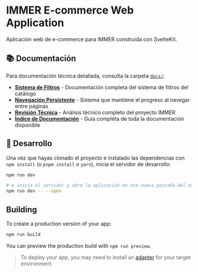 # IMMER E-commerce Web Application

Aplicación web de e-commerce para IMMER construida con SvelteKit.

## 📚 Documentación

Para documentación técnica detallada, consulta la carpeta [`docs/`](./docs/):

- **[Sistema de Filtros](./docs/DOCUMENTACION_FILTROS.md)** - Documentación completa del sistema de filtros del catálogo
- **[Navegación Persistente](./docs/NAVEGACION_PERSISTENTE.md)** - Sistema que mantiene el progreso al navegar entre páginas
- **[Revisión Técnica](./docs/REVISION_PROYECTO.md)** - Análisis técnico completo del proyecto IMMER
- **[Índice de Documentación](./docs/README.md)** - Guía completa de toda la documentación disponible

## 🚀 Desarrollo

Una vez que hayas clonado el proyecto e instalado las dependencias con `npm install` (o `pnpm install` o `yarn`), inicia el servidor de desarrollo:

```bash
npm run dev

# o inicia el servidor y abre la aplicación en una nueva pestaña del navegador
npm run dev -- --open
```

## Building

To create a production version of your app:

```bash
npm run build
```

You can preview the production build with `npm run preview`.

> To deploy your app, you may need to install an [adapter](https://kit.svelte.dev/docs/adapters) for your target environment.
